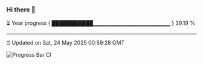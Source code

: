 ### Hi there 👋

⏳ Year progress { ███████████▁▁▁▁▁▁▁▁▁▁▁▁▁▁▁▁▁▁▁ } 39.19 %

---

⏰ Updated on Sat, 24 May 2025 00:59:28 GMT

![Progress Bar CI](https://github.com/code-lakshay/GitHub-Actions-Demo/workflows/Progress%20Bar%20CI/badge.svg)
